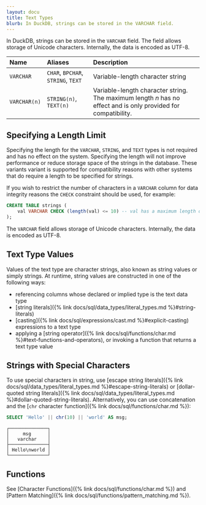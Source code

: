 ```yaml
---
layout: docu
title: Text Types
blurb: In DuckDB, strings can be stored in the VARCHAR field.
---
```


In DuckDB, strings can be stored in the `VARCHAR` field.
The field allows storage of Unicode characters. Internally, the data is encoded as UTF-8.

<div class="narrow_table"></div>

| Name | Aliases | Description |
|:---|:---|:---|
| `VARCHAR` | `CHAR`, `BPCHAR`, `STRING`, `TEXT` | Variable-length character string |
| `VARCHAR(n)` | `STRING(n)`, `TEXT(n)` | Variable-length character string. The maximum length _n_ has no effect and is only provided for compatibility. |

## Specifying a Length Limit

Specifying the length for the `VARCHAR`, `STRING`, and `TEXT` types is not required and has no effect on the system. Specifying the length will not improve performance or reduce storage space of the strings in the database. These variants variant is supported for compatibility reasons with other systems that do require a length to be specified for strings.

If you wish to restrict the number of characters in a `VARCHAR` column for data integrity reasons the `CHECK` constraint should be used, for example:

```sql
CREATE TABLE strings (
    val VARCHAR CHECK (length(val) <= 10) -- val has a maximum length of 10
);
```

The `VARCHAR` field allows storage of Unicode characters. Internally, the data is encoded as UTF-8.

## Text Type Values

Values of the text type are character strings, also known as string values or simply strings. At runtime, string values are constructed in one of the following ways:

* referencing columns whose declared or implied type is the text data type
* [string literals]({% link docs/sql/data_types/literal_types.md %}#string-literals)
* [casting]({% link docs/sql/expressions/cast.md %}#explicit-casting) expressions to a text type
* applying a [string operator]({% link docs/sql/functions/char.md %}#text-functions-and-operators), or invoking a function that returns a text type value

## Strings with Special Characters

To use special characters in string, use [escape string literals]({% link docs/sql/data_types/literal_types.md %}#escape-string-literals) or [dollar-quoted string literals]({% link docs/sql/data_types/literal_types.md %}#dollar-quoted-string-literals). Alternatively, you can use concatenation and the [`chr` character function]({% link docs/sql/functions/char.md %}):

```sql
SELECT 'Hello' || chr(10) || 'world' AS msg;
```

<!-- This output intentionally uses the duckbox formatter -->

```text
┌──────────────┐
│     msg      │
│   varchar    │
├──────────────┤
│ Hello\nworld │
└──────────────┘
```

## Functions

See [Character Functions]({% link docs/sql/functions/char.md %}) and [Pattern Matching]({% link docs/sql/functions/pattern_matching.md %}).
